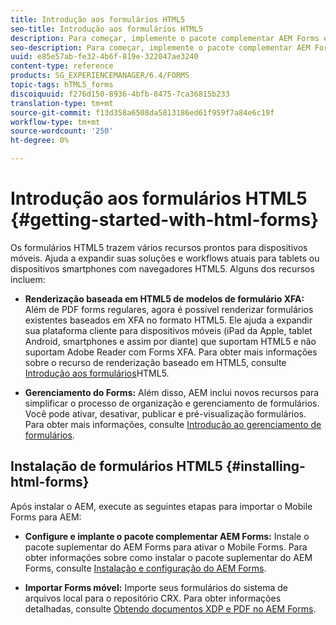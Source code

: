 ```yaml
---
title: Introdução aos formulários HTML5
seo-title: Introdução aos formulários HTML5
description: Para começar, implemente o pacote complementar AEM Forms e importe formulários HTML5 existentes para AEM.
seo-description: Para começar, implemente o pacote complementar AEM Forms e importe formulários HTML5 existentes para AEM.
uuid: e85e57ab-fe32-4b6f-819e-322047ae3240
content-type: reference
products: SG_EXPERIENCEMANAGER/6.4/FORMS
topic-tags: hTML5_forms
discoiquuid: f276d150-8936-4bfb-8475-7ca36815b233
translation-type: tm+mt
source-git-commit: f13d358a6508da5813186ed61f959f7a84e6c19f
workflow-type: tm+mt
source-wordcount: '250'
ht-degree: 0%

---
```



# Introdução aos formulários HTML5 {#getting-started-with-html-forms}

Os formulários HTML5 trazem vários recursos prontos para dispositivos móveis. Ajuda a expandir suas soluções e workflows atuais para tablets ou dispositivos smartphones com navegadores HTML5. Alguns dos recursos incluem:

* **Renderização baseada em HTML5 de modelos de formulário XFA:** Além de PDF forms regulares, agora é possível renderizar formulários existentes baseados em XFA no formato HTML5. Ele ajuda a expandir sua plataforma cliente para dispositivos móveis (iPad da Apple, tablet Android, smartphones e assim por diante) que suportam HTML5 e não suportam Adobe Reader com Forms XFA. Para obter mais informações sobre o recurso de renderização baseado em HTML5, consulte [Introdução aos formulários](/help/forms/using/introduction.md)HTML5.

* **Gerenciamento do Forms:** Além disso, AEM inclui novos recursos para simplificar o processo de organização e gerenciamento de formulários. Você pode ativar, desativar, publicar e pré-visualização formulários. Para obter mais informações, consulte [Introdução ao gerenciamento de formulários](/help/forms/using/introduction-managing-forms.md).

## Instalação de formulários HTML5 {#installing-html-forms}

Após instalar o AEM, execute as seguintes etapas para importar o Mobile Forms para AEM:

* **Configure e implante o pacote complementar AEM Forms:** Instale o pacote suplementar do AEM Forms para ativar o Mobile Forms. Para obter informações sobre como instalar o pacote suplementar do AEM Forms, consulte [Instalação e configuração do AEM Forms](/help/forms/using/installing-configuring-aem-forms-osgi.md).

* **Importar Forms móvel:** Importe seus formulários do sistema de arquivos local para o repositório CRX. Para obter informações detalhadas, consulte [Obtendo documentos XDP e PDF no AEM Forms](/help/forms/using/get-xdp-pdf-documents-aem.md).

